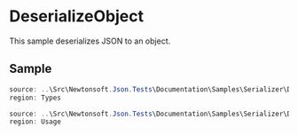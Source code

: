 ﻿# DeserializeObject

This sample deserializes JSON to an object. 

## Sample

```csharp Types
source: ..\Src\Newtonsoft.Json.Tests\Documentation\Samples\Serializer\DeserializeObject.cs
region: Types
```

```csharp Usage
source: ..\Src\Newtonsoft.Json.Tests\Documentation\Samples\Serializer\DeserializeObject.cs
region: Usage
```
